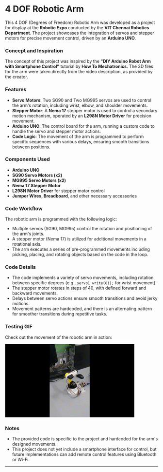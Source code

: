 # 4 DOF Robotic Arm

This 4 DOF (Degrees of Freedom) Robotic Arm was developed as a project for display at the **Robotic Expo** conducted by the **VIT Chennai Robotics Department**. The project showcases the integration of servos and stepper motors for precise movement control, driven by an **Arduino UNO**.

### Concept and Inspiration
The concept of this project was inspired by the **"DIY Arduino Robot Arm with Smartphone Control"** tutorial by **How To Mechatronics**. The 3D files for the arm were taken directly from the video description, as provided by the creator.

### Features
- **Servo Motors**: Two SG90 and Two MG995 servos are used to control the arm's rotation, including wrist, elbow, and shoulder movements.
- **Stepper Motor**: A **Nema 17** stepper motor is used to control a secondary motion mechanism, operated by an **L298N Motor Driver** for precision movement.
- **Arduino UNO**: The control board for the arm, running a custom code to handle the servo and stepper motor actions.
- **Code Logic**: The movement of the arm is programmed to perform specific sequences with various delays, ensuring smooth transitions between positions.

### Components Used
- **Arduino UNO**
- **SG90 Servo Motors (x2)**
- **MG995 Servo Motors (x2)**
- **Nema 17 Stepper Motor**
- **L298N Motor Driver** for stepper motor control
- **Jumper Wires, Breadboard**, and other necessary accessories

### Code Workflow
The robotic arm is programmed with the following logic:
- Multiple servos (SG90, MG995) control the rotation and positioning of the arm's joints.
- A stepper motor (Nema 17) is utilized for additional movements in a rotational axis.
- The arm executes a series of pre-programmed movements including picking, placing, and rotating objects based on the code in the loop.

### Code Details
- The code implements a variety of servo movements, including rotation between specific degrees (e.g., `servo1.write(81);` for wrist movement).
- The stepper motor rotates in steps of 40, with defined forward and backward movements.
- Delays between servo actions ensure smooth transitions and avoid jerky motions.
- Movement patterns are hardcoded, and there is an alternating pattern for smoother transitions during repetitive tasks.

### Testing GIF
Check out the movement of the robotic arm in action:

![Robotic Arm Testing](https://github.com/MasterSaatvik7/4DOF-Robo-Arm/blob/main/TestingGIF.gif)

### Notes
- The provided code is specific to the project and hardcoded for the arm's designed movements.
- This project does not yet include a smartphone interface for control, but future implementations can add remote control features using Bluetooth or Wi-Fi.

---
